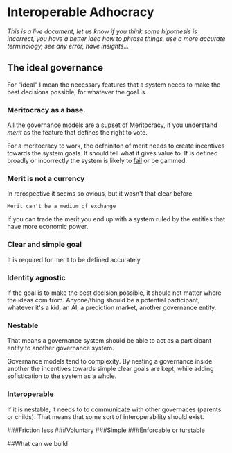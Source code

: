 # Interoperable Adhocracy

_This is a live document, let us know if you think some hipothesis is incorrect, you have a better idea how to phrase things, use a more accurate terminology, see any error, have insights..._

## The ideal governance
For "ideal" I mean the necessary features that a system needs to make the best decisions possible, for whatever the goal is.

### Meritocracy as a base.
All the governance models are a supset of Meritocracy, if you understand _merit_ as the feature that defines the right to vote.

For a meritocracy to work, the defniniton of merit needs to create incentives towards the system goals. It should tell what it gives value to. If is defined broadly or incorrectly the system is likely to [fail](http://lesswrong.com/lw/y3/value_is_fragile/) or be gammed.

### Merit is not a currency
In rerospective it seems so ovious, but it wasn't that clear before.

`Merit can't be a medium of exchange`

If you can trade the merit you end up with a system ruled by the entities that have more economic power.

### Clear and simple goal
It is required for merit to be defined accurately

### Identity agnostic
If the goal is to make the best decision possible, it should not matter where the ideas com from. Anyone/thing should be a potential participant, whatever it's a kid, an AI, a prediction market, another governance entity.

### Nestable
That means a governance system should be able to act as a participant entity to another governance system.

Governance models tend to complexity. By nesting a governance inside another the incentives towards simple clear goals are kept, while adding sofistication to the system as a whole.



### Interoperable
If it is nestable, it needs to to communicate with other governaces (parents or childs). That means that some sort of interoperability should exist.

###Friction less
###Voluntary
###Simple
###Enforcable or turstable



##What can we build